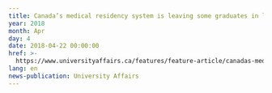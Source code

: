 ```yaml
---
title: Canada’s medical residency system is leaving some graduates in limbo
year: 2018
month: Apr
day: 4
date: 2018-04-22 00:00:00
href: >-
  https://www.universityaffairs.ca/features/feature-article/canadas-medical-residency-system-leaving-graduates-limbo/
lang: en
news-publication: University Affairs
---
```


